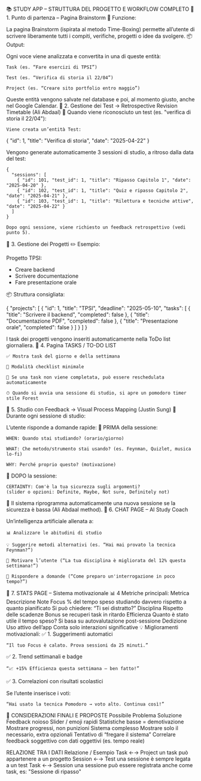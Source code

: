 📚 STUDY APP – STRUTTURA DEL PROGETTO E WORKFLOW COMPLETO
🔹 1. Punto di partenza – Pagina Brainstorm
🧠 Funzione:

La pagina Brainstorm (ispirata al metodo Time-Boxing) permette all’utente di scrivere liberamente tutti i compiti, verifiche, progetti o idee da svolgere.
📦 Output:

Ogni voce viene analizzata e convertita in una di queste entità:

    Task (es. “Fare esercizi di TPSI”)

    Test (es. “Verifica di storia il 22/04”)

    Project (es. “Creare sito portfolio entro maggio”)

Queste entità vengono salvate nel database e poi, al momento giusto, anche nel Google Calendar.
🔹 2. Gestione dei Test → Retrospective Revision Timetable (Ali Abdaal)
📌 Quando viene riconosciuto un test (es. "verifica di storia il 22/04"):

    Viene creata un’entità Test:

{
  "id": 1,
  "title": "Verifica di storia",
  "date": "2025-04-22"
}

Vengono generate automaticamente 3 sessioni di studio, a ritroso dalla data del test:

    {
      "sessions": [
        { "id": 101, "test_id": 1, "title": "Ripasso Capitolo 1", "date": "2025-04-20" },
        { "id": 102, "test_id": 1, "title": "Quiz e ripasso Capitolo 2", "date": "2025-04-21" },
        { "id": 103, "test_id": 1, "title": "Rilettura e tecniche attive", "date": "2025-04-22" }
      ]
    }

    Dopo ogni sessione, viene richiesto un feedback retrospettivo (vedi punto 5).

🔹 3. Gestione dei Progetti
✏️ Esempio:

Progetto TPSI:
- Creare backend
- Scrivere documentazione
- Fare presentazione orale

📦 Struttura consigliata:

{
  "projects": [
    {
      "id": 1,
      "title": "TPSI",
      "deadline": "2025-05-10",
      "tasks": [
        { "title": "Scrivere il backend", "completed": false },
        { "title": "Documentazione PDF", "completed": false },
        { "title": "Presentazione orale", "completed": false }
      ]
    }
  ]
}

I task dei progetti vengono inseriti automaticamente nella ToDo list giornaliera.
🔹 4. Pagina TASKS / TO-DO LIST

    ✅ Mostra task del giorno e della settimana

    📌 Modalità checklist minimale

    🔁 Se una task non viene completata, può essere reschedulata automaticamente

    ⏱ Quando si avvia una sessione di studio, si apre un pomodoro timer stile Forest

🔹 5. Studio con Feedback → Visual Process Mapping (Justin Sung)
🎯 Durante ogni sessione di studio:

L’utente risponde a domande rapide:
📌 PRIMA della sessione:

    WHEN: Quando stai studiando? (orario/giorno)

    WHAT: Che metodo/strumento stai usando? (es. Feynman, Quizlet, musica lo-fi)

    WHY: Perché proprio questo? (motivazione)

📌 DOPO la sessione:

    CERTAINTY: Com'è la tua sicurezza sugli argomenti?
    (slider o opzioni: Definite, Maybe, Not sure, Definitely not)

🔁 Il sistema riprogramma automaticamente una nuova sessione se la sicurezza è bassa (Ali Abdaal method).
🔹 6. CHAT PAGE – AI Study Coach

Un’intelligenza artificiale allenata a:

    📊 Analizzare le abitudini di studio

    💡 Suggerire metodi alternativi (es. “Hai mai provato la tecnica Feynman?”)

    🎯 Motivare l’utente (“La tua disciplina è migliorata del 12% questa settimana!”)

    🧠 Rispondere a domande (“Come preparo un'interrogazione in poco tempo?”)

🔹 7. STATS PAGE – Sistema motivazionale
📊 4 Metriche principali:
Metrica	Descrizione	Note
Focus	% del tempo speso studiando davvero rispetto a quanto pianificato	Si può chiedere: “Ti sei distratto?”
Disciplina	Rispetto delle scadenze	Bonus se recuperi task in ritardo
Efficienza	Quanto è stato utile il tempo speso?	Si basa su autovalutazione post-sessione
Dedizione	Uso attivo dell’app	Conta solo interazioni significative
💡 Miglioramenti motivazionali:
✅ 1. Suggerimenti automatici

    “Il tuo Focus è calato. Prova sessioni da 25 minuti.”

✅ 2. Trend settimanali e badge

    “📈 +15% Efficienza questa settimana – ben fatto!”

✅ 3. Correlazioni con risultati scolastici

Se l’utente inserisce i voti:

    “Hai usato la tecnica Pomodoro → voto alto. Continua così!”

🧠 CONSIDERAZIONI FINALI E PROPOSTE
Possibile Problema	Soluzione
Feedback noioso	Slider / emoji rapidi
Statistiche basse = demotivazione	Mostrare progressi, non punizioni
Sistema complesso	Mostrare solo il necessario, extra opzionali
Tentativo di “fregare il sistema”	Correlare feedback soggettivo con dati oggettivi (es. tempo reale)

RELAZIONE TRA I DATI
Relazione / Esempio
Task ←→ Project	un task può appartenere a un progetto
Session ←→ Test	una sessione è sempre legata a un test
Task ←→ Session	una sessione può essere registrata anche come task, es: "Sessione di ripasso"
